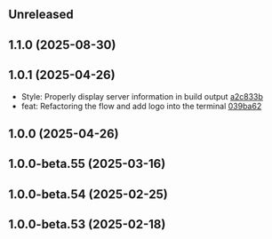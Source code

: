 ## Unreleased

## 1.1.0 (2025-08-30)

## 1.0.1 (2025-04-26)

- Style: Properly display server information in build output [a2c833b](https://github.com/rasengan-dev/rasenganjs/a2c833ba29f8976929baf4a35b06f530a9355d5e)
- feat: Refactoring the flow and add logo into the terminal [039ba62](https://github.com/rasengan-dev/rasenganjs/039ba629b1190524fcea1ff738271fde9f5304f2)

## 1.0.0 (2025-04-26)

## 1.0.0-beta.55 (2025-03-16)

## 1.0.0-beta.54 (2025-02-25)

## 1.0.0-beta.53 (2025-02-18)
